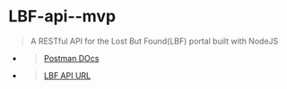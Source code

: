 # LBF-api--mvp

> A RESTful API for the Lost But Found(LBF) portal built with NodeJS

- > [Postman DOcs](https://documenter.getpostman.com/view/8338151/2sA3BuV8BP)
- > [LBF API URL](https://pamundo-api-mvp.onrender.com)
